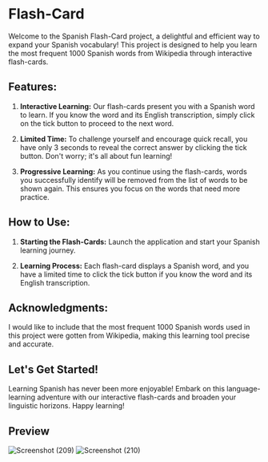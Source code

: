 # Flash-Card
Welcome to the Spanish Flash-Card project, a delightful and efficient way to expand your Spanish vocabulary! This project is designed to help you learn the most frequent 1000 Spanish words from Wikipedia through interactive flash-cards.

## Features:

1. **Interactive Learning:** Our flash-cards present you with a Spanish word to learn. If you know the word and its English transcription, simply click on the tick button to proceed to the next word.

2. **Limited Time:** To challenge yourself and encourage quick recall, you have only 3 seconds to reveal the correct answer by clicking the tick button. Don't worry; it's all about fun learning!

3. **Progressive Learning:** As you continue using the flash-cards, words you successfully identify will be removed from the list of words to be shown again. This ensures you focus on the words that need more practice.

## How to Use:

1. **Starting the Flash-Cards:** Launch the application and start your Spanish learning journey.

2. **Learning Process:** Each flash-card displays a Spanish word, and you have a limited time to click the tick button if you know the word and its English transcription.

## Acknowledgments:

I would like to include that the most frequent 1000 Spanish words used in this project were gotten from Wikipedia, making this learning tool precise and accurate.

## Let's Get Started!

Learning Spanish has never been more enjoyable! Embark on this language-learning adventure with our interactive flash-cards and broaden your linguistic horizons. Happy learning!

## Preview
![Screenshot (209)](https://github.com/AdeyemiEmmanuel/Flash-Card/assets/98936329/661e9ddf-7066-44a7-a7c4-1f04d8721959)
![Screenshot (210)](https://github.com/AdeyemiEmmanuel/Flash-Card/assets/98936329/838a41ad-a032-43ef-b5f0-6b4616c08465)


